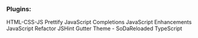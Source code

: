### Plugins: ###

HTML-CSS-JS Prettify
JavaScript Completions
JavaScript Enhancements
JavaScript Refactor
JSHint Gutter
Theme - SoDaReloaded
TypeScript

